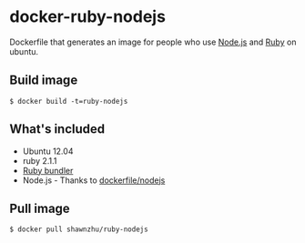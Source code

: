 # docker-ruby-nodejs

Dockerfile that generates an image for people who use [Node.js](http://nodejs.org/) and [Ruby](https://www.ruby-lang.org/) on ubuntu.

## Build image

    $ docker build -t=ruby-nodejs

## What's included

* Ubuntu 12.04
* ruby 2.1.1
* [Ruby bundler](https://github.com/bundler/bundler/)
* Node.js - Thanks to [dockerfile/nodejs](https://github.com/dockerfile/nodejs)

## Pull image

    $ docker pull shawnzhu/ruby-nodejs